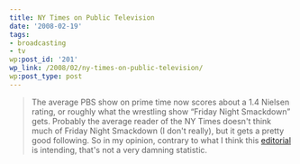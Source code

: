 ```yaml
---
title: NY Times on Public Television
date: '2008-02-19'
tags:
- broadcasting
- tv
wp:post_id: '201'
wp_link: /2008/02/ny-times-on-public-television/
wp:post_type: post
---
```


> The average PBS show on prime time now scores about a 1.4 Nielsen rating, or roughly what the wrestling show “Friday Night Smackdown” gets.
Probably the average reader of the NY Times doesn't think much of Friday Night Smackdown (I don't really), but it gets a pretty good following. So in my opinion, contrary to what I think this [editorial](http://www.nytimes.com/2008/02/17/arts/television/17mcgr.html) is intending, that's not a very damning statistic.
